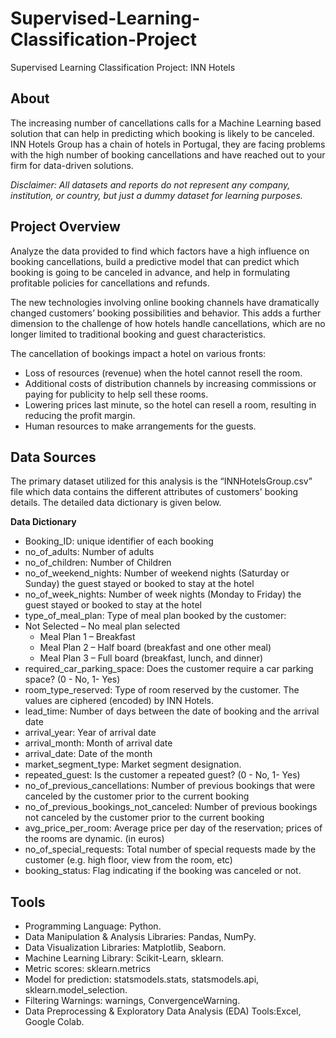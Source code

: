 # Supervised-Learning-Classification-Project
Supervised Learning Classification Project: INN Hotels

## About

The increasing number of cancellations calls for a Machine Learning based solution that can help in predicting which booking is likely to be canceled. INN Hotels Group has a chain of hotels in Portugal, they are facing problems with the high number of booking cancellations and have reached out to your firm for data-driven solutions.

*Disclaimer: All datasets and reports do not represent any company, institution, or country, but just a dummy dataset for learning purposes.*

## Project Overview

Analyze the data provided to find which factors have a high influence on booking cancellations, build a predictive model that can predict which booking is going to be canceled in advance, and help in formulating profitable policies for cancellations and refunds.

The new technologies involving online booking channels have dramatically changed customers’ booking possibilities and behavior. This adds a further dimension to the challenge of how hotels handle cancellations, which are no longer limited to traditional booking and guest characteristics.

The cancellation of bookings impact a hotel on various fronts:

- Loss of resources (revenue) when the hotel cannot resell the room.
- Additional costs of distribution channels by increasing commissions or paying for publicity to help sell these rooms.
- Lowering prices last minute, so the hotel can resell a room, resulting in reducing the profit margin.
- Human resources to make arrangements for the guests.

## Data Sources

The primary dataset utilized for this analysis is the “INNHotelsGroup.csv” file which data contains the different attributes of customers' booking details. The detailed data dictionary is given below.

**Data Dictionary**

- Booking_ID: unique identifier of each booking
- no_of_adults: Number of adults
- no_of_children: Number of Children
- no_of_weekend_nights: Number of weekend nights (Saturday or Sunday) the guest stayed or booked to stay at the hotel
- no_of_week_nights: Number of week nights (Monday to Friday) the guest stayed or booked to stay at the hotel
- type_of_meal_plan: Type of meal plan booked by the customer:
- Not Selected – No meal plan selected
    - Meal Plan 1 – Breakfast
    - Meal Plan 2 – Half board (breakfast and one other meal)
    - Meal Plan 3 – Full board (breakfast, lunch, and dinner)
- required_car_parking_space: Does the customer require a car parking space? (0 - No, 1- Yes)
- room_type_reserved: Type of room reserved by the customer. The values are ciphered (encoded) by INN Hotels.
- lead_time: Number of days between the date of booking and the arrival date
- arrival_year: Year of arrival date
- arrival_month: Month of arrival date
- arrival_date: Date of the month
- market_segment_type: Market segment designation.
- repeated_guest: Is the customer a repeated guest? (0 - No, 1- Yes)
- no_of_previous_cancellations: Number of previous bookings that were canceled by the customer prior to the current booking
- no_of_previous_bookings_not_canceled: Number of previous bookings not canceled by the customer prior to the current booking
- avg_price_per_room: Average price per day of the reservation; prices of the rooms are dynamic. (in euros)
- no_of_special_requests: Total number of special requests made by the customer (e.g. high floor, view from the room, etc)
- booking_status: Flag indicating if the booking was canceled or not.

## Tools

- Programming Language: Python.
- Data Manipulation & Analysis Libraries: Pandas, NumPy.
- Data Visualization Libraries: Matplotlib, Seaborn.
- Machine Learning Library: Scikit-Learn, sklearn.
- Metric scores: sklearn.metrics
- Model for prediction: statsmodels.stats, statsmodels.api, sklearn.model_selection.
- Filtering Warnings: warnings, ConvergenceWarning.
- Data Preprocessing & Exploratory Data Analysis (EDA) Tools:Excel, Google Colab.
